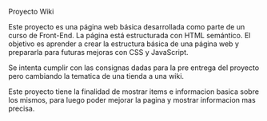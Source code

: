 Proyecto Wiki

Este proyecto es una página web básica desarrollada como parte de un curso de Front-End. La página está estructurada con HTML semántico. El objetivo es aprender a crear la estructura básica de una página web y prepararla para futuras mejoras con CSS y JavaScript.

Se intenta cumplir con las consignas dadas para la pre entrega del proyecto pero cambiando la tematica de una tienda a una wiki.

Este proyecto tiene la finalidad de mostrar items e informacion basica sobre los mismos, para luego poder mejorar la pagina y mostrar informacion mas precisa.